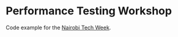 # Performance Testing Workshop

Code example for the [Nairobi Tech Week](https://nairobitechweek.com/). 
